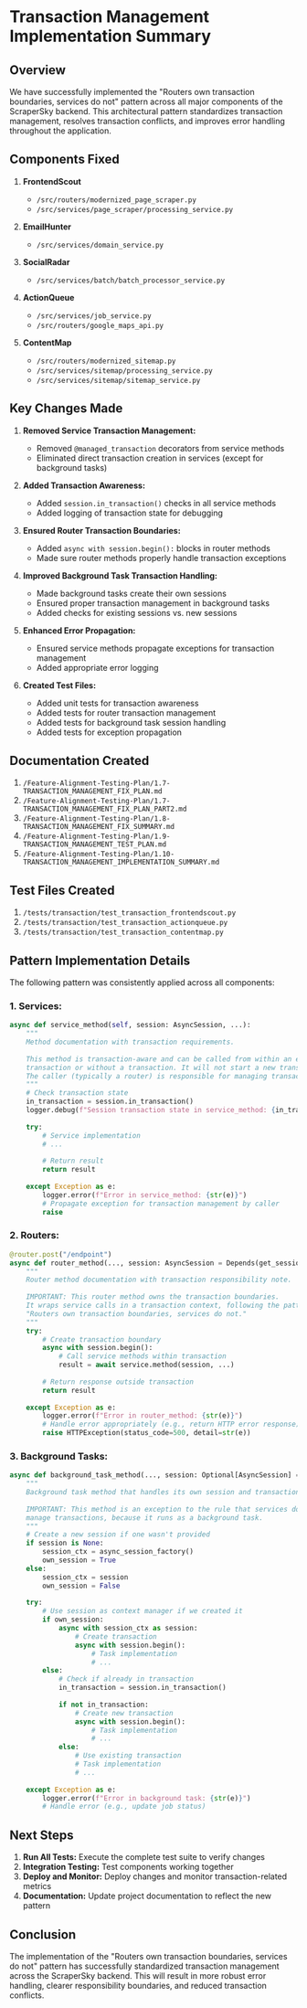 # Transaction Management Implementation Summary

## Overview

We have successfully implemented the "Routers own transaction boundaries, services do not" pattern across all major components of the ScraperSky backend. This architectural pattern standardizes transaction management, resolves transaction conflicts, and improves error handling throughout the application.

## Components Fixed

1. **FrontendScout**
   - `/src/routers/modernized_page_scraper.py`
   - `/src/services/page_scraper/processing_service.py`

2. **EmailHunter**
   - `/src/services/domain_service.py`

3. **SocialRadar**
   - `/src/services/batch/batch_processor_service.py`

4. **ActionQueue**
   - `/src/services/job_service.py`
   - `/src/routers/google_maps_api.py`

5. **ContentMap**
   - `/src/routers/modernized_sitemap.py`
   - `/src/services/sitemap/processing_service.py`
   - `/src/services/sitemap/sitemap_service.py`

## Key Changes Made

1. **Removed Service Transaction Management:**
   - Removed `@managed_transaction` decorators from service methods
   - Eliminated direct transaction creation in services (except for background tasks)

2. **Added Transaction Awareness:**
   - Added `session.in_transaction()` checks in all service methods
   - Added logging of transaction state for debugging

3. **Ensured Router Transaction Boundaries:**
   - Added `async with session.begin():` blocks in router methods
   - Made sure router methods properly handle transaction exceptions

4. **Improved Background Task Transaction Handling:**
   - Made background tasks create their own sessions
   - Ensured proper transaction management in background tasks
   - Added checks for existing sessions vs. new sessions

5. **Enhanced Error Propagation:**
   - Ensured service methods propagate exceptions for transaction management
   - Added appropriate error logging

6. **Created Test Files:**
   - Added unit tests for transaction awareness
   - Added tests for router transaction management
   - Added tests for background task session handling
   - Added tests for exception propagation

## Documentation Created

1. `/Feature-Alignment-Testing-Plan/1.7-TRANSACTION_MANAGEMENT_FIX_PLAN.md`
2. `/Feature-Alignment-Testing-Plan/1.7-TRANSACTION_MANAGEMENT_FIX_PLAN_PART2.md`
3. `/Feature-Alignment-Testing-Plan/1.8-TRANSACTION_MANAGEMENT_FIX_SUMMARY.md`
4. `/Feature-Alignment-Testing-Plan/1.9-TRANSACTION_MANAGEMENT_TEST_PLAN.md`
5. `/Feature-Alignment-Testing-Plan/1.10-TRANSACTION_MANAGEMENT_IMPLEMENTATION_SUMMARY.md`

## Test Files Created

1. `/tests/transaction/test_transaction_frontendscout.py`
2. `/tests/transaction/test_transaction_actionqueue.py`
3. `/tests/transaction/test_transaction_contentmap.py`

## Pattern Implementation Details

The following pattern was consistently applied across all components:

### 1. Services:

```python
async def service_method(self, session: AsyncSession, ...):
    """
    Method documentation with transaction requirements.
    
    This method is transaction-aware and can be called from within an existing
    transaction or without a transaction. It will not start a new transaction.
    The caller (typically a router) is responsible for managing transaction boundaries.
    """
    # Check transaction state
    in_transaction = session.in_transaction()
    logger.debug(f"Session transaction state in service_method: {in_transaction}")
    
    try:
        # Service implementation
        # ...
        
        # Return result
        return result
        
    except Exception as e:
        logger.error(f"Error in service_method: {str(e)}")
        # Propagate exception for transaction management by caller
        raise
```

### 2. Routers:

```python
@router.post("/endpoint")
async def router_method(..., session: AsyncSession = Depends(get_session)):
    """
    Router method documentation with transaction responsibility note.
    
    IMPORTANT: This router method owns the transaction boundaries.
    It wraps service calls in a transaction context, following the pattern:
    "Routers own transaction boundaries, services do not."
    """
    try:
        # Create transaction boundary
        async with session.begin():
            # Call service methods within transaction
            result = await service.method(session, ...)
            
        # Return response outside transaction
        return result
        
    except Exception as e:
        logger.error(f"Error in router_method: {str(e)}")
        # Handle error appropriately (e.g., return HTTP error response)
        raise HTTPException(status_code=500, detail=str(e))
```

### 3. Background Tasks:

```python
async def background_task_method(..., session: Optional[AsyncSession] = None):
    """
    Background task method that handles its own session and transaction.
    
    IMPORTANT: This method is an exception to the rule that services don't
    manage transactions, because it runs as a background task.
    """
    # Create a new session if one wasn't provided
    if session is None:
        session_ctx = async_session_factory()
        own_session = True
    else:
        session_ctx = session
        own_session = False
    
    try:
        # Use session as context manager if we created it
        if own_session:
            async with session_ctx as session:
                # Create transaction
                async with session.begin():
                    # Task implementation
                    # ...
        else:
            # Check if already in transaction
            in_transaction = session.in_transaction()
            
            if not in_transaction:
                # Create new transaction
                async with session.begin():
                    # Task implementation
                    # ...
            else:
                # Use existing transaction
                # Task implementation
                # ...
    
    except Exception as e:
        logger.error(f"Error in background task: {str(e)}")
        # Handle error (e.g., update job status)
```

## Next Steps

1. **Run All Tests:** Execute the complete test suite to verify changes
2. **Integration Testing:** Test components working together
3. **Deploy and Monitor:** Deploy changes and monitor transaction-related metrics
4. **Documentation:** Update project documentation to reflect the new pattern

## Conclusion

The implementation of the "Routers own transaction boundaries, services do not" pattern has successfully standardized transaction management across the ScraperSky backend. This will result in more robust error handling, clearer responsibility boundaries, and reduced transaction conflicts.